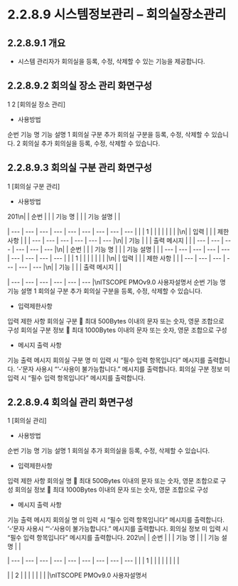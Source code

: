 # 2.2.8.9 시스템정보관리 – 회의실장소관리



## 2.2.8.9.1 개요

- 시스템 관리자가 회의실을 등록, 수정, 삭제할 수 있는 기능을 제공합니다.

## 2.2.8.9.2 회의실 장소 관리 화면구성

1
2
[회의실 장소 관리]

- 사용방법

순번 기능 명 기능 설명
1 회의실 구분 추가 회의실 구분을 등록, 수정, 삭제할 수 있습니다.
2 회의실 추가 회의실을 등록, 수정, 삭제할 수 있습니다.

## 2.2.8.9.3 회의실 구분 관리 화면구성

1
[회의실 구분 관리]

- 사용방법

201\n|  | 순번 |  |  | 기능 명 |  |  | 기능 설명 |  |

| --- | --- | --- | --- | --- | --- | --- | --- | --- |
|  | 1 |  |  |  |  |  |  |  |\n|  | 입력 |  |  | 제한 사항 |  |
| --- | --- | --- | --- | --- | --- |\n|  | 기능 |  |  | 출력 메시지 |  |
| --- | --- | --- | --- | --- | --- |\n|  | 순번 |  |  | 기능 명 |  |  | 기능 설명 |  |
| --- | --- | --- | --- | --- | --- | --- | --- | --- |
|  | 1 |  |  |  |  |  |  |  |\n|  | 입력 |  |  | 제한 사항 |  |
| --- | --- | --- | --- | --- | --- |\n|  | 기능 |  |  | 출력 메시지 |  |

| --- | --- | --- | --- | --- | --- |\nITSCOPE PMOv9.0 사용자설명서
순번 기능 명 기능 설명
1 회의실 구분 추가 회의실 구분을 등록, 수정, 삭제할 수 있습니다.

- 입력제한사항

입력 제한 사항
회의실 구분  최대 500Bytes 이내의 문자 또는 숫자, 영문 조합으로 구성
회의실 구분 정보  최대 1000Bytes 이내의 문자 또는 숫자, 영문 조합으로 구성

- 메시지 출력 사항

기능 출력 메시지
회의실 구분 명 미 입력 시 “필수 입력 항목입니다” 메시지를 출력합니다.
‘-‘문자 사용시 “‘-‘사용이 불가능합니다.” 메시지를 출력합니다.
회의실 구분 정보 미 입력 시 “필수 입력 항목입니다” 메시지를 출력합니다.

## 2.2.8.9.4 회의실 관리 화면구성

1
[회의실 관리]

- 사용방법

순번 기능 명 기능 설명
1 회의실 추가 회의실을 등록, 수정, 삭제할 수 있습니다.

- 입력제한사항

입력 제한 사항
회의실 명  최대 500Bytes 이내의 문자 또는 숫자, 영문 조합으로 구성
회의실 정보  최대 1000Bytes 이내의 문자 또는 숫자, 영문 조합으로 구성

- 메시지 출력 사항

기능 출력 메시지
회의실 명 미 입력 시 “필수 입력 항목입니다” 메시지를 출력합니다.
‘-‘문자 사용시 “‘-‘사용이 불가능합니다.” 메시지를 출력합니다.
회의실 정보 미 입력 시 “필수 입력 항목입니다” 메시지를 출력합니다.
202\n|  | 순번 |  |  | 기능 명 |  |  | 기능 설명 |  |

| --- | --- | --- | --- | --- | --- | --- | --- | --- |
|  | 1 |  |  |  |  |  |  |  |

|  | 2 |  |  |  |  |  |  |  |\nITSCOPE PMOv9.0 사용자설명서
